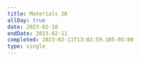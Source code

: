 ```yaml
---
title: Materials 2A
allDay: true
date: 2023-02-10
endDate: 2023-02-11
completed: 2023-02-11T13:02:59.185-05:00
type: single
---
```


